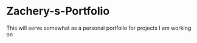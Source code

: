 # Zachery-s-Portfolio
This will serve somewhat as a personal portfolio for projects I am working on
